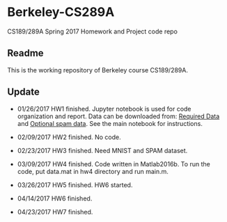 # Berkeley-CS289A
CS189/289A Spring 2017 Homework and Project code repo
## Readme
This is the working repository of Berkeley course CS189/289A.     
## Update
- 01/26/2017
  HW1 finished. Jupyter notebook is used for code organization and report. Data can be downloaded from:
  [Required Data](https://drive.google.com/uc?export=download&id=0B8_7rrqPQw7xTHRwREp5UVBiVmc) and 
  [Optional spam data](https://drive.google.com/uc?export=download&id=0B8_7rrqPQw7xZWtoNEZEQlJYdjg). 
  See the main notebook for instructions.

- 02/09/2017
  HW2 finished. No code.
  
- 02/23/2017
  HW3 finished. Need MNIST and SPAM dataset.

- 03/09/2017
  HW4 finished. Code written in Matlab2016b. To run the code, put data.mat in hw4
  directory and run main.m.

- 03/26/2017
  HW5 finished. HW6 started.

- 04/14/2017
  HW6 finished. 

- 04/23/2017
  HW7 finished.

